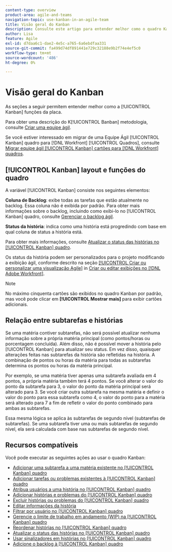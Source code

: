 ```yaml
---
content-type: overview
product-area: agile-and-teams
navigation-topic: use-kanban-in-an-agile-team
title: Visão geral do Kanban
description: Consulte este artigo para entender melhor como o quadro Kanban funciona.
author: Lisa
feature: Agile
exl-id: d7daa6c1-dae2-4e5c-a765-6a6ebdfaa331
source-git-commit: fa499d74df891441e729c32188e9b2f74e4ef5c0
workflow-type: tm+mt
source-wordcount: '486'
ht-degree: 0%

---
```


# Visão geral do Kanban

<!-- Audited: 01/2024 -->

As seções a seguir permitem entender melhor como a [!UICONTROL Kanban] funções da placa.

Para obter uma descrição do K[!UICONTROL Banban] metodologia, consulte [Criar uma equipe ágil](/help/quicksilver/agile/get-started-with-agile-in-workfront/create-an-agile-team.md).

Se você estiver interessado em migrar de uma Equipe Ágil [!UICONTROL Kanban] quadro para [!DNL Workfront] [!UICONTROL Quadros], consulte [Migrar equipe ágil [!UICONTROL Kanban] cartões para [!DNL Workfront] quadros](/help/quicksilver/agile/use-boards-agile-planning-tools/migrate-kanban-cards-to-boards.md).

## [!UICONTROL Kanban] layout e funções do quadro

A variável [!UICONTROL Kanban] consiste nos seguintes elementos:

**Coluna de Backlog**: exibe todas as tarefas que estão atualmente no backlog. Essa coluna não é exibida por padrão. Para obter mais informações sobre o backlog, incluindo como exibi-lo no [!UICONTROL Kanban] quadro, consulte [Gerenciar o backlog ágil](../../agile/work-in-an-agile-environment/manage-the-agile-backlog.md).

**Status da história**: indica como uma história está progredindo com base em qual coluna de status a história está.

Para obter mais informações, consulte [Atualizar o status das histórias no [!UICONTROL Kanban] quadro](../../agile/use-kanban-in-an-agile-team/update-the-status-of-stories.md).

Os status da história podem ser personalizados para o projeto modificando a exibição ágil, conforme descrito na seção [[!UICONTROL Criar ou personalizar uma visualização Agile]](/help/quicksilver/reports-and-dashboards/reports/reporting-elements/create-edit-views.md#create-or-customize-an-agile-view) in [Criar ou editar exibições no [!DNL Adobe Workfront]](/help/quicksilver/reports-and-dashboards/reports/reporting-elements/create-edit-views.md).

>[!NOTE]
>
>No máximo cinquenta cartões são exibidos no quadro Kanban por padrão, mas você pode clicar em **[!UICONTROL Mostrar mais]** para exibir cartões adicionais.

## Relação entre subtarefas e histórias

Se uma matéria contiver subtarefas, não será possível atualizar nenhuma informação sobre a própria matéria principal (como pontos/horas ou porcentagem concluída). Além disso, não é possível mover a história pelo [!UICONTROL Kanban] para atualizar seu status. Em vez disso, quaisquer alterações feitas nas subtarefas da história são refletidas na história. A combinação de pontos ou horas da matéria para todas as subtarefas determina os pontos ou horas da matéria principal.

Por exemplo, se uma matéria tiver apenas uma subtarefa avaliada em 4 pontos, a própria matéria também terá 4 pontos. Se você alterar o valor do ponto da subtarefa para 3, o valor do ponto da matéria principal será alterado para 3. Se você criar outra subtarefa na mesma matéria e definir o valor do ponto para essa subtarefa como 4, o valor do ponto para a matéria será alterado para 7 a fim de refletir o valor do ponto combinado para ambas as subtarefas.

Essa mesma lógica se aplica às subtarefas de segundo nível (subtarefas de subtarefas). Se uma subtarefa tiver uma ou mais subtarefas de segundo nível, ela será calculada com base nas subtarefas de segundo nível.

## Recursos compatíveis

Você pode executar as seguintes ações ao usar o quadro Kanban:

* [Adicionar uma subtarefa a uma matéria existente no [!UICONTROL Kanban] quadro](../../agile/use-kanban-in-an-agile-team/add-a-subtask-to-an-existing-story.md)
* [Adicionar tarefas ou problemas existentes à [!UICONTROL Kanban] quadro](../../agile/use-kanban-in-an-agile-team/add-existing-tasks-or-issues-to-the-kanban-board.md)
* [Atribua usuários a uma história no [!UICONTROL Kanban] quadro](../../agile/use-kanban-in-an-agile-team/assign-users-to-a-story.md)
* [Adicionar histórias e problemas do [!UICONTROL Kanban] quadro](../../agile/use-kanban-in-an-agile-team/add-story-from-kanban-board.md)
* [Excluir histórias ou problemas do [!UICONTROL Kanban] quadro](../../agile/use-kanban-in-an-agile-team/delete-story-from-kanban-board.md)
* [Editar informações da história](../../agile/use-kanban-in-an-agile-team/edit-story-information.md)
* [Filtrar por usuário no [!UICONTROL Kanban] quadro](../../agile/use-kanban-in-an-agile-team/filter-by-user.md)
* [Gerencie o limite de trabalho em andamento (WIP) na [!UICONTROL Kanban] quadro](../../agile/use-kanban-in-an-agile-team/work-in-progress-limit-on-the-kanban-board.md)
* [Reordenar histórias no [!UICONTROL Kanban] quadro](../../agile/use-kanban-in-an-agile-team/reorder-stories-on-the-kanban-board.md)
* [Atualizar o status das histórias no [!UICONTROL Kanban] quadro](../../agile/use-kanban-in-an-agile-team/update-the-status-of-stories.md)
* [Usar sinalizadores em histórias no [!UICONTROL Kanban] quadro](../../agile/use-kanban-in-an-agile-team/use-flags-on-stories.md)
* [Adicione o backlog à [!UICONTROL Kanban] quadro](../../agile/use-kanban-in-an-agile-team/view-the-backlog-on-the-kanban-board.md)
